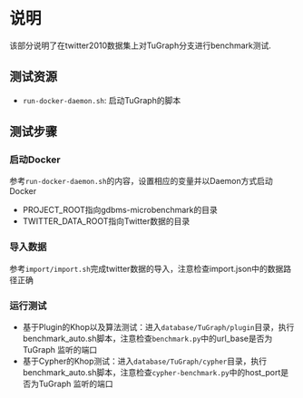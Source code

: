 # 说明

该部分说明了在twitter2010数据集上对TuGraph分支进行benchmark测试.

## 测试资源

- `run-docker-daemon.sh`: 启动TuGraph的脚本
## 测试步骤

### 启动Docker

参考`run-docker-daemon.sh`的内容，设置相应的变量并以Daemon方式启动Docker
- PROJECT_ROOT指向gdbms-microbenchmark的目录
- TWITTER_DATA_ROOT指向Twitter数据的目录

### 导入数据

参考`import/import.sh`完成twitter数据的导入，注意检查import.json中的数据路径正确

### 运行测试


- 基于Plugin的Khop以及算法测试：进入`database/TuGraph/plugin`目录，执行benchmark_auto.sh脚本，注意检查`benchmark.py`中的url_base是否为TuGraph
  监听的端口
- 基于Cypher的Khop测试：进入`database/TuGraph/cypher`目录，执行benchmark_auto.sh脚本，注意检查`cypher-benchmark.py`中的host_port是否为TuGraph
  监听的端口